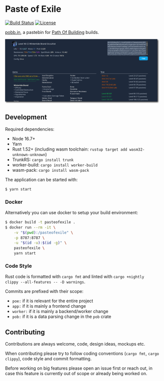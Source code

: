 Paste of Exile
==============

[![Build Status][actions-badge]][actions-url]
[![License][gplv3-badge]][gplv3-url]

[actions-badge]: https://img.shields.io/github/workflow/status/dav1dde/pasteofexile/CI?style=for-the-badge&logo=github
[actions-url]: https://github.com/Dav1dde/pasteofexile/actions?query=workflow%3ACI+branch%3Amaster
[gplv3-badge]: https://img.shields.io/badge/license-GPL3-blue.svg?style=for-the-badge
[gplv3-url]: ./LICENSE

[pobb.in](https://pobb.in), a pastebin for [Path Of Building](https://pathofbuilding.community/) builds.


![pobb.in](.github/assets/header.png)


## Development

Required dependencies:

* Node 16.7+
* Yarn
* Rust 1.52+ (including wasm toolchain: `rustup target add wasm32-unknown-unknown`)
* TrunkRS: `cargo install trunk`
* worker-build: `cargo install worker-build`
* wasm-pack: `cargo install wasm-pack`

The application can be started with:

```sh
$ yarn start
```


### Docker

Alternatively you can use docker to setup your build environment:

```sh
$ docker build -t pasteofexile .
$ docker run --rm -it \
    -v "$(pwd):/pasteofexile" \
    -p 8787:8787 \
    -u "$(id -u):$(id -g)" \
    pasteofexile \
    yarn start
```

### Code Style

Rust code is formatted with `cargo fmt` and linted with `cargo +nightly clippy --all-features -- -D warnings`.

Commits are prefixed with their scope:

* `poe:` if it is relevant for the entire project
* `app:` if it is mainly a frontend change
* `worker:` if it is mainly a backend/worker change
* `pob:` if it is a data parsing change in the `pob` crate


## Contributing

Contributions are always welcome, code, design ideas, mockups etc.

When contributing please try to follow coding conventions (`cargo fmt`, `cargo clippy`),
code style and commit formatting.

Before working on big features please open an issue first or reach out,
in case this feature is currently out of scope or already being worked on.
